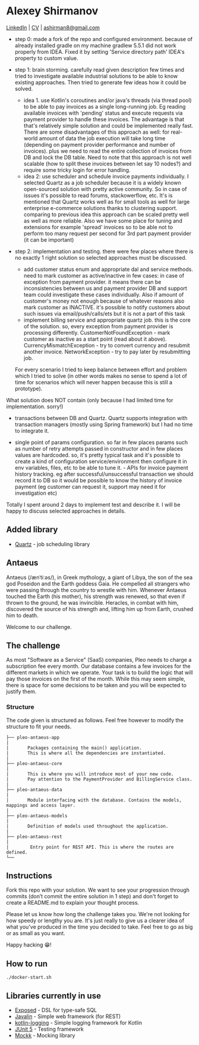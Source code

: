 # Alexey Shirmanov 

[LinkedIn](https://www.linkedin.com/in/alexey-shirmanov/) | [CV](http://ashirman.github.io) | ashirman8@gmail.com

- step 0: made a fork of the repo and configured environment. because of already installed gradle on my machine gradlew 5.5.1 
did not work properly from IDEA. Fixed it by setting 'Service directory path' IDEA's property to custom value.

- step 1: brain storming. carefully read given description few times and tried to investigate available industrial solutions 
 to be able to know existing approaches. Then tried to generate few ideas how it could be solved.

    - idea 1. use Kotlin's coroutines and/or java's threads (via thread pool) to be able to pay invoices as a single long-running job. 
    Eg reading available invoices with 'pending' status and execute requests via payment provider to handle these invoices.
    The advantage is that that's relatively simple solution and could be implemented really fast. There are some disadvantages of 
    this approach as well: for real-world amount of data the job execution will take long time (depending on payment provider performance and number of invoices).
    plus we need to read the entire collection of invoices from DB and lock the DB table. Need to note that this approach is not well scalable (how to split these invoices 
    between let say 10 nodes?) and require some tricky login for error handling. 
    - idea 2: use scheduler and schedule invoice payments individually. I selected Quartz as a job scheduler because it is a widely known 
    open-sourced solution with pretty active community. So in case of issues it's possible to read forums, stackowerflow, etc. It's is mentioned that 
    Quartz works well as for small tools as well for large enterprise e-commerce solutions thanks to clustering support. comparing to previous idea this 
    approach can be scaled pretty well as well as more reliable. Also we have some place for tuning and extensions for example 'spread' invoices so
    to be able not to perform too many request per second for 3rd part payment provider (it can be important)
    
- step 2: implementation and testing. there were few places where there is no exactly 1 right solution so selected approaches must be discussed.
    - add customer status enum and appropriate dal and service methods. need to mark customer as active/inactive in few cases: in case of exception from payment provider. it means there can be inconsistencies
    between us and payment provider DB and support team could investigate these cases individually.
    Also if amount of customer's money not enough because of whatever reasons also mark customer as INACTIVE. it's possible
    to notify customers about such issues via email/push/calls/ets but it is not a part of this task
    - implement billing service and appropriate quartz job. this is the core of the solution. so, every exception from payment provider is processing 
    differently. CustomerNotFoundException - mark customer as inactive as a start point (read about it above). CurrencyMismatchException - try to convert currency and resubmit another invoice.
    NetworkException - try to pay later by resubmitting job.
    
   For every scenario I tried to keep balance between effort and problem which I tried to solve (in other words makes no sense to spend a lot of time for scenarios which will never happen because this is still a prototype).
    
What solution does NOT contain (only because I had limited time for implementation. sorry!)

   - transactions between DB and Quartz. Quartz supports integration with transaction managers (mostly using Spring framework) but I had no time to integrate it.
   
   - single point of params configuration. so far in few places params such as number of retry attempts passed in constructor 
  and in few places values are hardcoded. so, it's pretty typical task and it's possible to create a kind of configuration service/environment then 
  configure it in env variables, files, etc to be able to tune it.
    - APIs for invoice payment history tracking. eg after successful/unsuccessful transaction we should record it to DB so it would be possible 
    to know the history of invoice payment (eg customer can request it, support may need it for investigation etc)
    
Totally I spent around 2 days to implement test and describe it. I will be happy to discuss selected approaches in details.

## Added library
* [Quartz](http://www.quartz-scheduler.org/) - job scheduling library

## Antaeus

Antaeus (/ænˈtiːəs/), in Greek mythology, a giant of Libya, the son of the sea god Poseidon and the Earth goddess Gaia. He compelled all strangers who were passing through the country to wrestle with him. Whenever Antaeus touched the Earth (his mother), his strength was renewed, so that even if thrown to the ground, he was invincible. Heracles, in combat with him, discovered the source of his strength and, lifting him up from Earth, crushed him to death.

Welcome to our challenge.

## The challenge

As most "Software as a Service" (SaaS) companies, Pleo needs to charge a subscription fee every month. Our database contains a few invoices for the different markets in which we operate. Your task is to build the logic that will pay those invoices on the first of the month. While this may seem simple, there is space for some decisions to be taken and you will be expected to justify them.

### Structure
The code given is structured as follows. Feel free however to modify the structure to fit your needs.
```
├── pleo-antaeus-app
|
|       Packages containing the main() application. 
|       This is where all the dependencies are instantiated.
|
├── pleo-antaeus-core
|
|       This is where you will introduce most of your new code.
|       Pay attention to the PaymentProvider and BillingService class.
|
├── pleo-antaeus-data
|
|       Module interfacing with the database. Contains the models, mappings and access layer.
|
├── pleo-antaeus-models
|
|       Definition of models used throughout the application.
|
├── pleo-antaeus-rest
|
|        Entry point for REST API. This is where the routes are defined.
└──
```

## Instructions
Fork this repo with your solution. We want to see your progression through commits (don’t commit the entire solution in 1 step) and don't forget to create a README.md to explain your thought process.

Please let us know how long the challenge takes you. We're not looking for how speedy or lengthy you are. It's just really to give us a clearer idea of what you've produced in the time you decided to take. Feel free to go as big or as small as you want.

Happy hacking 😁!

## How to run
```
./docker-start.sh
```

## Libraries currently in use
* [Exposed](https://github.com/JetBrains/Exposed) - DSL for type-safe SQL
* [Javalin](https://javalin.io/) - Simple web framework (for REST)
* [kotlin-logging](https://github.com/MicroUtils/kotlin-logging) - Simple logging framework for Kotlin
* [JUnit 5](https://junit.org/junit5/) - Testing framework
* [Mockk](https://mockk.io/) - Mocking library
